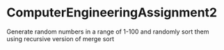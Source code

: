 # ComputerEngineeringAssignment2
Generate random numbers in a range of 1-100 and randomly sort them using recursive version of merge sort
